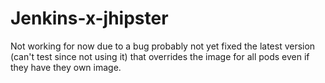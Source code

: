 # Jenkins-x-jhipster

Not working for now due to a bug probably not yet fixed the latest version (can't test since not using it) that overrides the image for all pods even if they have they own image.
